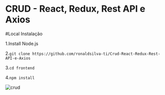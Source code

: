 # CRUD - React, Redux, Rest API e Axios

#Local Instalação

1.Install Node.js

2.```git clone https://github.com/ronaldsilva-ti/Crud-React-Redux-Rest-API-e-Axios```

3.```cd frontend```

4.```npm install```


![crud](https://user-images.githubusercontent.com/57809579/85443351-8bcdca00-b567-11ea-9d1c-a066a7d38b51.png)
